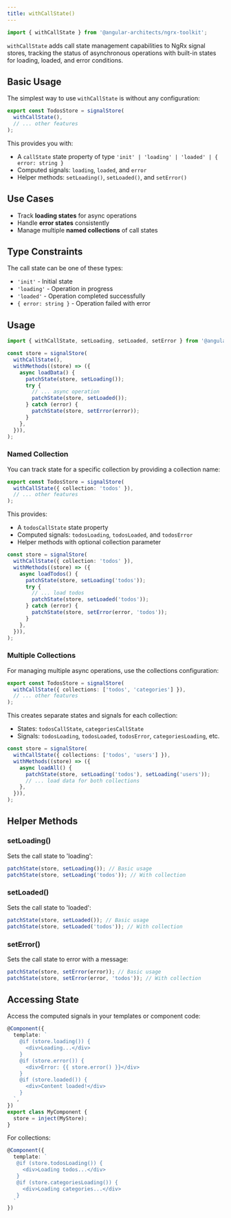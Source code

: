 ```yaml
---
title: withCallState()
---
```


```typescript
import { withCallState } from '@angular-architects/ngrx-toolkit';
```

`withCallState` adds call state management capabilities to NgRx signal stores, tracking the status of asynchronous operations with built-in states for loading, loaded, and error conditions.

## Basic Usage

The simplest way to use `withCallState` is without any configuration:

```typescript
export const TodosStore = signalStore(
  withCallState(),
  // ... other features
);
```

This provides you with:

- A `callState` state property of type `'init' | 'loading' | 'loaded' | { error: string }`
- Computed signals: `loading`, `loaded`, and `error`
- Helper methods: `setLoading()`, `setLoaded()`, and `setError()`

## Use Cases

- Track **loading states** for async operations
- Handle **error states** consistently
- Manage multiple **named collections** of call states

## Type Constraints

The call state can be one of these types:

- `'init'` - Initial state
- `'loading'` - Operation in progress
- `'loaded'` - Operation completed successfully
- `{ error: string }` - Operation failed with error

## Usage

```typescript
import { withCallState, setLoading, setLoaded, setError } from '@angular-architects/ngrx-toolkit';

const store = signalStore(
  withCallState(),
  withMethods((store) => ({
    async loadData() {
      patchState(store, setLoading());
      try {
        // ... async operation
        patchState(store, setLoaded());
      } catch (error) {
        patchState(store, setError(error));
      }
    },
  })),
);
```

### Named Collection

You can track state for a specific collection by providing a collection name:

```typescript
export const TodosStore = signalStore(
  withCallState({ collection: 'todos' }),
  // ... other features
);
```

This provides:

- A `todosCallState` state property
- Computed signals: `todosLoading`, `todosLoaded`, and `todosError`
- Helper methods with optional collection parameter

```typescript
const store = signalStore(
  withCallState({ collection: 'todos' }),
  withMethods((store) => ({
    async loadTodos() {
      patchState(store, setLoading('todos'));
      try {
        // ... load todos
        patchState(store, setLoaded('todos'));
      } catch (error) {
        patchState(store, setError(error, 'todos'));
      }
    },
  })),
);
```

### Multiple Collections

For managing multiple async operations, use the collections configuration:

```typescript
export const TodosStore = signalStore(
  withCallState({ collections: ['todos', 'categories'] }),
  // ... other features
);
```

This creates separate states and signals for each collection:

- States: `todosCallState`, `categoriesCallState`
- Signals: `todosLoading`, `todosLoaded`, `todosError`, `categoriesLoading`, etc.

```typescript
const store = signalStore(
  withCallState({ collections: ['todos', 'users'] }),
  withMethods((store) => ({
    async loadAll() {
      patchState(store, setLoading('todos'), setLoading('users'));
      // ... load data for both collections
    },
  })),
);
```

## Helper Methods

### setLoading()

Sets the call state to 'loading':

```typescript
patchState(store, setLoading()); // Basic usage
patchState(store, setLoading('todos')); // With collection
```

### setLoaded()

Sets the call state to 'loaded':

```typescript
patchState(store, setLoaded()); // Basic usage
patchState(store, setLoaded('todos')); // With collection
```

### setError()

Sets the call state to error with a message:

```typescript
patchState(store, setError(error)); // Basic usage
patchState(store, setError(error, 'todos')); // With collection
```

## Accessing State

Access the computed signals in your templates or component code:

```typescript
@Component({
  template: `
    @if (store.loading()) {
      <div>Loading...</div>
    }
    @if (store.error()) {
      <div>Error: {{ store.error() }}</div>
    }
    @if (store.loaded()) {
      <div>Content loaded!</div>
    }
  `,
})
export class MyComponent {
  store = inject(MyStore);
}
```

For collections:

```typescript
@Component({
  template: `
   @if (store.todosLoading()) {
     <div>Loading todos...</div>
   }
   @if (store.categoriesLoading()) {
     <div>Loading categories...</div>
   }
  `
})
```
